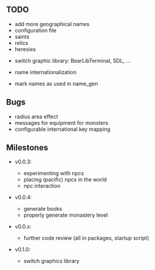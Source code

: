 ## TODO
- add more geographical names
- configuration file
- saints
- relics
- heresies

+ switch graphic library:
	BearLibTerminal, SDL, ...

+ name internationalization

- mark names as used in name_gen


## Bugs
+ radius area effect
+ messages for equipment for monsters
+ configurable international key mapping


## Milestones
- v0.0.3:
	- experimenting with npcs
	- placing (pacific) npcs in the world
	- npc interaction


- v0.0.4:
	- generate books
	- properly generate monastery level


- v0.0.x:
	- further code review (all in packages, startup script)


- v0.1.0:
	- switch graphics library

